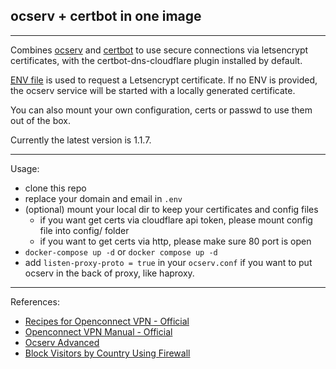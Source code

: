 ## ocserv + certbot in one image

---

Combines [ocserv](https://ocserv.gitlab.io/www/recipes.html) and [certbot](https://eff-certbot.readthedocs.io/en/stable/using.html#) to use secure connections via letsencrypt certificates, with the certbot-dns-cloudflare plugin installed by default.

[ENV file](https://github.com/PandaRyshan/ocserv/blob/main/.env) is used to request a Letsencrypt certificate. If no ENV is provided, the ocserv service will be started with a locally generated certificate.

You can also mount your own configuration, certs or passwd to use them out of the box.

Currently the latest version is 1.1.7.

---

Usage:

  - clone this repo
  - replace your domain and email in `.env`
  - (optional) mount your local dir to keep your certificates and config files
    * if you want get certs via cloudflare api token, please mount config file into config/ folder
    * if you want to get certs via http, please make sure 80 port is open
  - `docker-compose up -d` or `docker compose up -d`
  - add `listen-proxy-proto = true` in your `ocserv.conf` if you want to put ocserv in the back of proxy, like haproxy. 

---

References:
  - [Recipes for Openconnect VPN - Official](https://ocserv.gitlab.io/www/recipes.html)
  - [Openconnect VPN Manual - Official](https://ocserv.gitlab.io/www/manual.html)
  - [Ocserv Advanced](https://www.linuxbabe.com/linux-server/ocserv-openconnect-vpn-advanced)
  - [Block Visitors by Country Using Firewall](https://www.ip2location.com/free/visitor-blocker)
